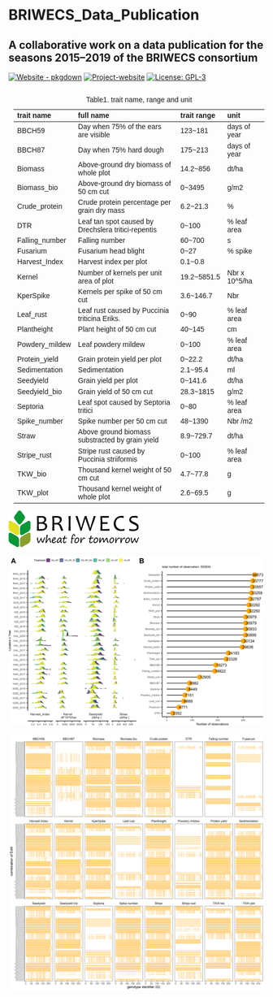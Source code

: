 
<!-- README.md is generated from README.Rmd. Please edit that file -->

# BRIWECS_Data_Publication

## A collaborative work on a data publication for the seasons 2015–2019 of the BRIWECS consortium

[![Website -
pkgdown](https://img.shields.io/badge/data-overview-blue)](https://tillrose.github.io/BRIWECS_Data_Publication/data_overview.html)
[![Project-website](https://img.shields.io/badge/Project-website-darkgreen)](https://www.igps.uni-hannover.de/de/forschung/forschungsprojekte/detailansicht/projects/forschungsverbund-briwecs)
[![License:
GPL-3](https://img.shields.io/badge/License-GPL3-orange)](https://www.r-project.org/Licenses/)

<table class=" lightable-classic-2" style="font-family: &quot;Arial Narrow&quot;, &quot;Source Sans Pro&quot;, sans-serif; width: auto !important; float: right; margin-left: 10px;">
<caption>
Table1. trait name, range and unit
</caption>
<thead>
<tr>
<th style="text-align:left;">
trait name
</th>
<th style="text-align:left;">
full name
</th>
<th style="text-align:left;">
trait range
</th>
<th style="text-align:left;">
unit
</th>
</tr>
</thead>
<tbody>
<tr>
<td style="text-align:left;">
BBCH59
</td>
<td style="text-align:left;">
Day when 75% of the ears are visible
</td>
<td style="text-align:left;">
123~181
</td>
<td style="text-align:left;">
days of year
</td>
</tr>
<tr>
<td style="text-align:left;">
BBCH87
</td>
<td style="text-align:left;">
Day when 75% hard dough
</td>
<td style="text-align:left;">
175~213
</td>
<td style="text-align:left;">
days of year
</td>
</tr>
<tr>
<td style="text-align:left;">
Biomass
</td>
<td style="text-align:left;">
Above-ground dry biomass of whole plot
</td>
<td style="text-align:left;">
14.2~856
</td>
<td style="text-align:left;">
dt/ha
</td>
</tr>
<tr>
<td style="text-align:left;">
Biomass_bio
</td>
<td style="text-align:left;">
Above-ground dry biomass of 50 cm cut
</td>
<td style="text-align:left;">
0~3495
</td>
<td style="text-align:left;">
g/m2
</td>
</tr>
<tr>
<td style="text-align:left;">
Crude_protein
</td>
<td style="text-align:left;">
Crude protein percentage per grain dry mass
</td>
<td style="text-align:left;">
6.2~21.3
</td>
<td style="text-align:left;">
%
</td>
</tr>
<tr>
<td style="text-align:left;">
DTR
</td>
<td style="text-align:left;">
Leaf tan spot caused by Drechslera tritici-repentis
</td>
<td style="text-align:left;">
0~100
</td>
<td style="text-align:left;">
% leaf area
</td>
</tr>
<tr>
<td style="text-align:left;">
Falling_number
</td>
<td style="text-align:left;">
Falling number
</td>
<td style="text-align:left;">
60~700
</td>
<td style="text-align:left;">
s
</td>
</tr>
<tr>
<td style="text-align:left;">
Fusarium
</td>
<td style="text-align:left;">
Fusarium head blight
</td>
<td style="text-align:left;">
0~27
</td>
<td style="text-align:left;">
% spike
</td>
</tr>
<tr>
<td style="text-align:left;">
Harvest_Index
</td>
<td style="text-align:left;">
Harvest index per plot
</td>
<td style="text-align:left;">
0.1~0.8
</td>
<td style="text-align:left;">
</td>
</tr>
<tr>
<td style="text-align:left;">
Kernel
</td>
<td style="text-align:left;">
Number of kernels per unit area of plot
</td>
<td style="text-align:left;">
19.2~5851.5
</td>
<td style="text-align:left;">
Nbr x 10^5/ha
</td>
</tr>
<tr>
<td style="text-align:left;">
KperSpike
</td>
<td style="text-align:left;">
Kernels per spike of 50 cm cut
</td>
<td style="text-align:left;">
3.6~146.7
</td>
<td style="text-align:left;">
Nbr
</td>
</tr>
<tr>
<td style="text-align:left;">
Leaf_rust
</td>
<td style="text-align:left;">
Leaf rust caused by Puccinia triticina Eriks.
</td>
<td style="text-align:left;">
0~90
</td>
<td style="text-align:left;">
% leaf area
</td>
</tr>
<tr>
<td style="text-align:left;">
Plantheight
</td>
<td style="text-align:left;">
Plant height of 50 cm cut
</td>
<td style="text-align:left;">
40~145
</td>
<td style="text-align:left;">
cm
</td>
</tr>
<tr>
<td style="text-align:left;">
Powdery_mildew
</td>
<td style="text-align:left;">
Leaf powdery mildew
</td>
<td style="text-align:left;">
0~100
</td>
<td style="text-align:left;">
% leaf area
</td>
</tr>
<tr>
<td style="text-align:left;">
Protein_yield
</td>
<td style="text-align:left;">
Grain protein yield per plot
</td>
<td style="text-align:left;">
0~22.2
</td>
<td style="text-align:left;">
dt/ha
</td>
</tr>
<tr>
<td style="text-align:left;">
Sedimentation
</td>
<td style="text-align:left;">
Sedimentation
</td>
<td style="text-align:left;">
2.1~95.4
</td>
<td style="text-align:left;">
ml
</td>
</tr>
<tr>
<td style="text-align:left;">
Seedyield
</td>
<td style="text-align:left;">
Grain yield per plot
</td>
<td style="text-align:left;">
0~141.6
</td>
<td style="text-align:left;">
dt/ha
</td>
</tr>
<tr>
<td style="text-align:left;">
Seedyield_bio
</td>
<td style="text-align:left;">
Grain yield of 50 cm cut
</td>
<td style="text-align:left;">
28.3~1815
</td>
<td style="text-align:left;">
g/m2
</td>
</tr>
<tr>
<td style="text-align:left;">
Septoria
</td>
<td style="text-align:left;">
Leaf spot caused by Septoria tritici
</td>
<td style="text-align:left;">
0~80
</td>
<td style="text-align:left;">
% leaf area
</td>
</tr>
<tr>
<td style="text-align:left;">
Spike_number
</td>
<td style="text-align:left;">
Spike number per 50 cm cut
</td>
<td style="text-align:left;">
48~1390
</td>
<td style="text-align:left;">
Nbr /m2
</td>
</tr>
<tr>
<td style="text-align:left;">
Straw
</td>
<td style="text-align:left;">
Above ground biomass substracted by grain yield
</td>
<td style="text-align:left;">
8.9~729.7
</td>
<td style="text-align:left;">
dt/ha
</td>
</tr>
<tr>
<td style="text-align:left;">
Stripe_rust
</td>
<td style="text-align:left;">
Stripe rust caused by Puccinia striiformis
</td>
<td style="text-align:left;">
0~100
</td>
<td style="text-align:left;">
% leaf area
</td>
</tr>
<tr>
<td style="text-align:left;">
TKW_bio
</td>
<td style="text-align:left;">
Thousand kernel weight of 50 cm cut
</td>
<td style="text-align:left;">
4.7~77.8
</td>
<td style="text-align:left;">
g
</td>
</tr>
<tr>
<td style="text-align:left;">
TKW_plot
</td>
<td style="text-align:left;">
Thousand kernel weight of whole plot
</td>
<td style="text-align:left;">
2.6~69.5
</td>
<td style="text-align:left;">
g
</td>
</tr>
</tbody>
</table>

<img
src="https://github.com/tillrose/BRIWECS_Data_Publication/blob/main/figure/BRIWECS_logo.png"
data-fig-align="right" />

<img
src="https://github.com/tillrose/BRIWECS_Data_Publication/blob/main/figure/fig1.png"
data-fig-align="center" />

<img
src="https://github.com/tillrose/BRIWECS_Data_Publication/blob/main/figure/data_point.png"
data-fig-align="center" />
